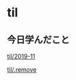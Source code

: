 # til

## 今日学んだこと

[til/2019\-11](https://github.com/tokiohamamatsu/til/blob/master/tir/2019-11.md#12)

[til/\.remove](https://github.com/tokiohamamatsu/til/blob/master/Javascript/jquery/.remove.md)